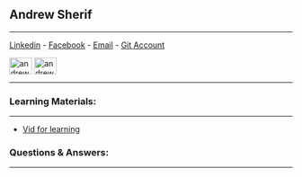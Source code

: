 ## Andrew Sherif
---
[Linkedin](https://www.linkedin.com/in/andrewgobrial) - [Facebook](https://www.facebook.com/andrew.sherif.900) - [Email](andrew.gobrial@protonmail.com) - [Git Account](https://github.com/Andrewzz1)

<a href="https://www.linkedin.com/in/andrewgobrial" target="blank"><img align="center" src="https://cdn.jsdelivr.net/npm/simple-icons@3.0.1/icons/linkedin.svg" alt="andrewgobrial" height="30" width="40" /></a>
<a href="https://www.instagram.com/andrew_sheriif/" target="blank"><img align="center" src="https://cdn.jsdelivr.net/npm/simple-icons@3.0.1/icons/instagram.svg" alt="andrew_sheriif" height="30" width="40" /></a>

---
### Learning Materials:
---
- [Vid for learning](https://youtu.be/RGOj5yH7evk)
### Questions & Answers:
---
